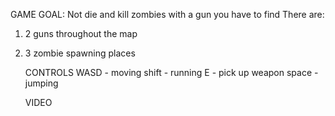 GAME GOAL: Not die and kill zombies with a gun you have to find
There are:
1) 2 guns throughout the map
2) 3 zombie spawning places

   CONTROLS
   WASD - moving
   shift - running
   E - pick up weapon
   space - jumping

   VIDEO
   

